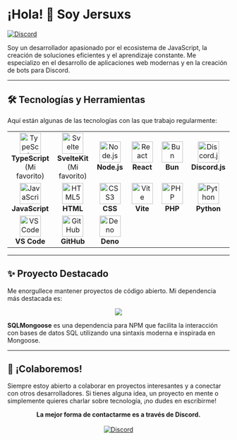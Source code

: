 # ¡Hola! 👋 Soy Jersuxs

<p align="left">
  <a href="https://discord.com/users/894623851261083689" target="_blank">
    <img src="https://img.shields.io/badge/Discord-Contáctame-7289DA?style=for-the-badge&logo=discord&logoColor=white" alt="Discord"/>
  </a>
</p>

Soy un desarrollador apasionado por el ecosistema de JavaScript, la creación de soluciones eficientes y el aprendizaje constante. Me especializo en el desarrollo de aplicaciones web modernas y en la creación de bots para Discord.

---

## 🛠️ Tecnologías y Herramientas

Aquí están algunas de las tecnologías con las que trabajo regularmente:

<table>
  <tr>
    <td align="center" width="120">
      <img src="https://skillicons.dev/icons?i=ts" width="48" height="48" alt="TypeScript" />
      <br><strong>TypeScript</strong><br>(Mi favorito)
    </td>
    <td align="center" width="120">
      <img src="https://skillicons.dev/icons?i=svelte" width="48" height="48" alt="Svelte" />
      <br><strong>SvelteKit</strong><br>(Mi favorito)
    </td>
    <td align="center" width="120">
      <img src="https://skillicons.dev/icons?i=nodejs" width="48" height="48" alt="Node.js" />
      <br><strong>Node.js</strong>
    </td>
    <td align="center" width="120">
      <img src="https://skillicons.dev/icons?i=react" width="48" height="48" alt="React" />
      <br><strong>React</strong>
    </td>
     <td align="center" width="120">
      <img src="https://skillicons.dev/icons?i=bun" width="48" height="48" alt="Bun" />
      <br><strong>Bun</strong>
    </td>
    <td align="center" width="120">
      <img src="https://skillicons.dev/icons?i=discordjs" width="48" height="48" alt="Discord.js" />
      <br><strong>Discord.js</strong>
    </td>
  </tr>
  <tr>
    <td align="center" width="120">
      <img src="https://skillicons.dev/icons?i=js" width="48" height="48" alt="JavaScript" />
      <br><strong>JavaScript</strong>
    </td>
    <td align="center" width="120">
      <img src="https://skillicons.dev/icons?i=html" width="48" height="48" alt="HTML5" />
      <br><strong>HTML</strong>
    </td>
    <td align="center" width="120">
      <img src="https://skillicons.dev/icons?i=css" width="48" height="48" alt="CSS3" />
      <br><strong>CSS</strong>
    </td>
    <td align="center" width="120">
      <img src="https://skillicons.dev/icons?i=vite" width="48" height="48" alt="Vite" />
      <br><strong>Vite</strong>
    </td>
    <td align="center" width="120">
      <img src="https://skillicons.dev/icons?i=php" width="48" height="48" alt="PHP" />
      <br><strong>PHP</strong>
    </td>
     <td align="center" width="120">
      <img src="https://skillicons.dev/icons?i=python" width="48" height="48" alt="Python" />
      <br><strong>Python</strong>
    </td>
  </tr>
    <tr>
    <td align="center" width="120">
      <img src="https://skillicons.dev/icons?i=vscode" width="48" height="48" alt="VS Code" />
      <br><strong>VS Code</strong>
    </td>
    <td align="center" width="120">
      <img src="https://skillicons.dev/icons?i=github" width="48" height="48" alt="GitHub" />
      <br><strong>GitHub</strong>
    </td>
    <td align="center" width="120">
      <img src="https://skillicons.dev/icons?i=deno" width="48" height="48" alt="Deno" />
      <br><strong>Deno</strong>
    </td>
  </tr>
</table>

---

## ✨ Proyecto Destacado

Me enorgullece mantener proyectos de código abierto. Mi dependencia más destacada es:

<p align="center">
  <a href="https://github.com/Jersuxs/SQLMongoose">
    <img align="center" src="https://github-readme-stats.vercel.app/api/pin/?username=Jersuxs&repo=SQLMongoose&theme=tokyonight&border_radius=10" />
  </a>
</p>

**SQLMongoose** es una dependencia para NPM que facilita la interacción con bases de datos SQL utilizando una sintaxis moderna e inspirada en Mongoose.

---

## 🤝 ¡Colaboremos!

Siempre estoy abierto a colaborar en proyectos interesantes y a conectar con otros desarrolladores. Si tienes alguna idea, un proyecto en mente o simplemente quieres charlar sobre tecnología, ¡no dudes en escribirme!

<p align="center">
  <strong>La mejor forma de contactarme es a través de Discord.</strong><br/><br/>
  <a href="https://discord.com/users/894623851261083689" target="_blank">
    <img src="https://img.shields.io/badge/Discord-Jersuxs-7289DA?style=for-the-badge&logo=discord&logoColor=white" alt="Discord"/>
  </a>
</p>
